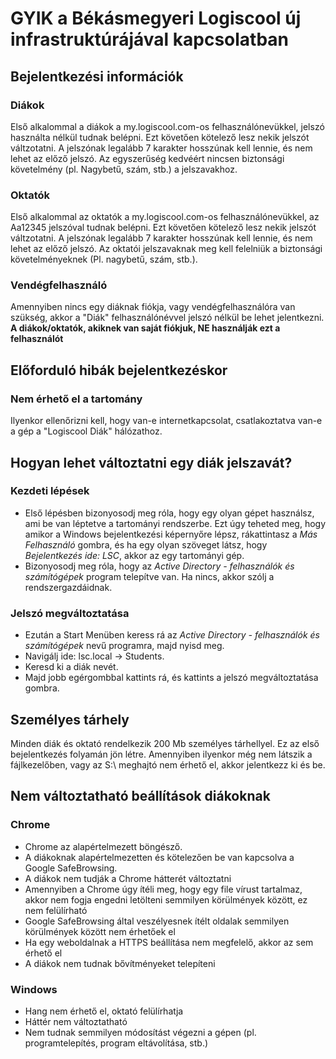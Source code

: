 # GYIK a Békásmegyeri Logiscool új infrastruktúrájával kapcsolatban

## Bejelentkezési információk
### Diákok
Első alkalommal a diákok a my.logiscool.com-os felhasználónevükkel, jelszó használta nélkül tudnak belépni. Ezt követően kötelező lesz nekik jelszót váltzotatni. A jelszónak legalább 7 karakter hosszúnak kell lennie, és nem lehet az előző jelszó. Az egyszerűség kedvéért nincsen biztonsági követelmény (pl. Nagybetű, szám, stb.) a jelszavakhoz.

### Oktatók
Első alkalommal az oktatók a my.logiscool.com-os felhasználónevükkel, az Aa12345 jelszóval tudnak belépni. Ezt követően kötelező lesz nekik jelszót váltzotatni. A jelszónak legalább 7 karakter hosszúnak kell lennie, és nem lehet az előző jelszó. Az oktatói jelszavaknak meg kell felelniük a biztonsági követelményeknek (Pl. nagybetű, szám, stb.).

### Vendégfelhasználó
Amennyiben nincs egy diáknak fiókja, vagy vendégfelhasználóra van szükség, akkor a "Diák" felhasználónévvel jelszó nélkül be lehet jelentkezni.
**A diákok/oktatók, akiknek van saját fiókjuk, NE használják ezt a felhasználót**

## Előforduló hibák bejelentkezéskor
### Nem érhető el a tartomány
Ilyenkor ellenőrizni kell, hogy van-e internetkapcsolat, csatlakoztatva van-e a gép a "Logiscool Diák" hálózathoz.

## Hogyan lehet változtatni egy diák jelszavát?
### Kezdeti lépések
- Első lépésben bizonyosodj meg róla, hogy egy olyan gépet használsz, ami be van léptetve a tartományi rendszerbe. Ezt úgy teheted meg, hogy amikor a Windows bejelentkezési képernyőre lépsz, rákattintasz a *Más Felhasználó* gombra, és ha egy olyan szöveget látsz, hogy *Bejelentkezés ide: LSC*, akkor az egy tartományi gép.
- Bizonyosodj meg róla, hogy az *Active Directory - felhasználók és számítógépek* program telepítve van. Ha nincs, akkor szólj a rendszergazdáidnak.

### Jelszó megváltoztatása 
- Ezután a Start Menüben keress rá az *Active Directory - felhasználók és számítógépek* nevű programra, majd nyisd meg.
- Navigálj ide: lsc.local -> Students.
- Keresd ki a diák nevét.
- Majd jobb egérgombbal kattints rá, és kattints a jelszó megváltoztatása gombra.

## Személyes tárhely
Minden diák és oktató rendelkezik 200 Mb személyes tárhellyel.
Ez az első bejelentkezés folyamán jön létre. Amennyiben ilyenkor még nem látszik a fájlkezelőben, vagy az S:\ meghajtó nem érhető el, akkor jelentkezz ki és be.

## Nem változtatható beállítások diákoknak
### Chrome
- Chrome az alapértelmezett böngésző.
- A diákoknak alapértelmezetten és kötelezően be van kapcsolva a Google SafeBrowsing.
- A diákok nem tudják a Chrome hátterét változtatni
- Amennyiben a Chrome úgy ítéli meg, hogy egy file vírust tartalmaz, akkor nem fogja engedni letölteni semmilyen körülmények között, ez nem felülírható
- Google SafeBrowsing által veszélyesnek ítélt oldalak semmilyen körülmények között nem érhetőek el
- Ha egy weboldalnak a HTTPS beállítása nem megfelelő, akkor az sem érhető el
- A diákok nem tudnak bővítményeket telepíteni
### Windows
- Hang nem érhető el, oktató felülírhatja
- Háttér nem változtatható
- Nem tudnak semmilyen módosítást végezni a gépen (pl. programtelepítés, program eltávolítása, stb.)
